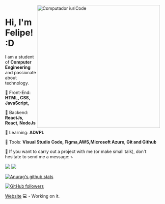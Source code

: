 <img src="https://raw.githubusercontent.com/MicaelliMedeiros/micaellimedeiros/master/image/computer-illustration.png" min-width="400px" max-width="400px" width="400px" align="right" alt="Computador iuriCode">
<h1>Hi, I'm Felipe! :D</h1>
<p align="left"> 
   I am a student of <strong>Computer Engineering</strong> and passionate about technology.
  
</p>

<p align="left">
  🎨 Front-End: <strong> HTML, CSS, JavaScript, </strong>
</p>

<p align="left">
  👾 Backend: <strong> ReactJs, React, NodeJs  </strong>
</p>

<p align="left">
  📖 Learning: <strong> ADVPL  </strong>
</p>

<p align="left">
  💼 Tools: <strong>Visual Studio Code, Figma,AWS,Microsoft Azure, Git and Github</strong>
</p>

<p align="left">
  💌  If you want to carry out a project with me (or make small talk), don't hesitate to send me a message: ⤵️
</p>

<p align="left">
  <a href="#" alt="Gmail">
  <img src="https://img.shields.io/badge/-Gmail-FF0000?style=flat-square&labelColor=FF0000&logo=gmail&logoColor=white&link=flp.arruda@gmail.com"/></a>

  <a href="#" alt="Linkedin">
  <img src="https://img.shields.io/badge/-Linkedin-0e76a8?style=flat-square&logo=Linkedin&logoColor=white&link=https://www.linkedin.com/in/flparruda"/></a>

[![Anurag's github stats](https://github-readme-stats.vercel.app/api?username=flparruda&theme=blue-green)](https://github.com/flparruda/github-readme-stats)

[![GitHub followers](https://img.shields.io/github/followers/flparruda.svg?style=social&label=Follow&maxAge=2592000)](https://github.com/flparruda?tab=followers)

[Website](http://felipearruda.tk/) 💻 - Working on it.

</p>  
